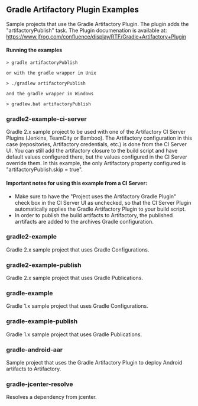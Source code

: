 ## Gradle Artifactory Plugin Examples
Sample projects that use the Gradle Artifactory Plugin.
The plugin adds the "artifactoryPublish" task.
The Plugin documenation is available at:
https://www.jfrog.com/confluence/display/RTF/Gradle+Artifactory+Plugin

#### Running the examples
```console
> gradle artifactoryPublish

or with the gradle wrapper in Unix

> ./gradlew artifactoryPublish

and the gradle wrapper in Windows

> gradlew.bat artifactoryPublish
```

### gradle2-example-ci-server
Gradle 2.x sample project to be used with one of the Artifactory CI Server Plugins (Jenkins, TeamCity or Bamboo).
The Artifactory configuration in this case (repositories, Artifactory credentials, etc.)
is done from the CI Server UI.
You can still add the artifactory closure to the build script and have default values configured there,
but the values configured in the CI Server override them.
In this example, the only Artifactory property configured is "artifactoryPublish.skip = true".

#### Important notes for using this example from a CI Server:

* Make sure to have the "Project uses the Artifactory Gradle Plugin" check box in the CI Server UI as
unchecked, so that the CI Server Plugin automatically applies the Gradle Artifactory Plugin to your
build script.
* In order to publish the build artifacts to Artifactory, the published arrtifacts are added to the archives Gradle configuration.

### gradle2-example
Gradle 2.x sample project that uses Gradle Configurations.

### gradle2-example-publish
Gradle 2.x sample project that uses Gradle Publications.

### gradle-example
Gradle 1.x sample project that uses Gradle Configurations.

### gradle-example-publish
Gradle 1.x sample project that uses Gradle Publications.

### gradle-android-aar
Sample project that uses the Gradle Artifactory Plugin to deploy Android artifacts to Artifactory.

### gradle-jcenter-resolve
Resolves a dependency from jcenter.
